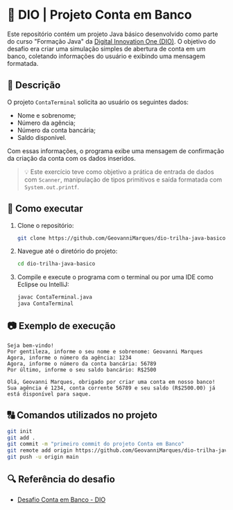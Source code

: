 # 🏦 DIO | Projeto Conta em Banco

Este repositório contém um projeto Java básico desenvolvido como parte do curso "Formação Java" da [Digital Innovation One (DIO)](https://www.dio.me/). O objetivo do desafio era criar uma simulação simples de abertura de conta em um banco, coletando informações do usuário e exibindo uma mensagem formatada.

## 📌 Descrição

O projeto `ContaTerminal` solicita ao usuário os seguintes dados:
- Nome e sobrenome;
- Número da agência;
- Número da conta bancária;
- Saldo disponível.

Com essas informações, o programa exibe uma mensagem de confirmação da criação da conta com os dados inseridos.

> 💡 Este exercício teve como objetivo a prática de entrada de dados com `Scanner`, manipulação de tipos primitivos e saída formatada com `System.out.printf`.

## 🚀 Como executar

1. Clone o repositório:
   ```bash
   git clone https://github.com/GeovanniMarques/dio-trilha-java-basico.git
   ```

2. Navegue até o diretório do projeto:
   ```bash
   cd dio-trilha-java-basico
   ```

3. Compile e execute o programa com o terminal ou por uma IDE como Eclipse ou IntelliJ:
   ```bash
   javac ContaTerminal.java
   java ContaTerminal
   ```

## 📷 Exemplo de execução

```
Seja bem-vindo!
Por gentileza, informe o seu nome e sobrenome: Geovanni Marques
Agora, informe o número da agência: 1234
Agora, informe o número da conta bancária: 56789
Por último, informe o seu saldo bancário: R$2500

Olá, Geovanni Marques, obrigado por criar uma conta em nosso banco!
Sua agência é 1234, conta corrente 56789 e seu saldo (R$2500.00) já está disponível para saque.
```

## 🔠 Comandos utilizados no projeto

```bash
git init
git add .
git commit -m "primeiro commit do projeto Conta em Banco"
git remote add origin https://github.com/GeovanniMarques/dio-trilha-java-basico.git
git push -u origin main
```

## 🔍 Referência do desafio

- [Desafio Conta em Banco - DIO](https://github.com/digitalinnovationone/trilha-java-basico/tree/main/desafios/sintaxe)
